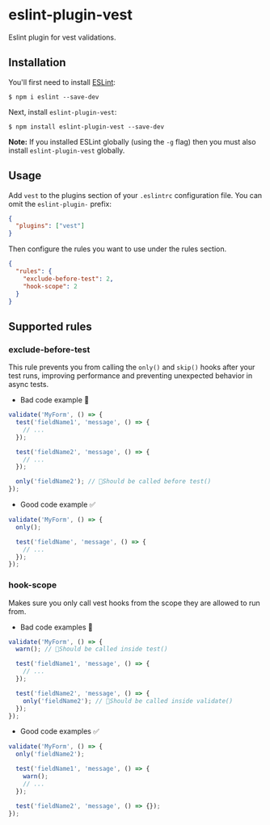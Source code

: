 # eslint-plugin-vest

Eslint plugin for vest validations.

## Installation

You'll first need to install [ESLint](http://eslint.org):

```
$ npm i eslint --save-dev
```

Next, install `eslint-plugin-vest`:

```
$ npm install eslint-plugin-vest --save-dev
```

**Note:** If you installed ESLint globally (using the `-g` flag) then you must also install `eslint-plugin-vest` globally.

## Usage

Add `vest` to the plugins section of your `.eslintrc` configuration file. You can omit the `eslint-plugin-` prefix:

```json
{
  "plugins": ["vest"]
}
```

Then configure the rules you want to use under the rules section.

```json
{
  "rules": {
    "exclude-before-test": 2,
    "hook-scope": 2
  }
}
```

## Supported rules

### exclude-before-test

This rule prevents you from calling the `only()` and `skip()` hooks after your test runs, improving performance and preventing unexpected behavior in async tests.

- Bad code example 🚨

```js
validate('MyForm', () => {
  test('fieldName1', 'message', () => {
    // ...
  });

  test('fieldName2', 'message', () => {
    // ...
  });

  only('fieldName2'); // 🚨Should be called before test()
});
```

- Good code example ✅

```js
validate('MyForm', () => {
  only();

  test('fieldName', 'message', () => {
    // ...
  });
});
```

### hook-scope

Makes sure you only call vest hooks from the scope they are allowed to run from.

- Bad code examples 🚨

```js
validate('MyForm', () => {
  warn(); // 🚨Should be called inside test()

  test('fieldName1', 'message', () => {
    // ...
  });

  test('fieldName2', 'message', () => {
    only('fieldName2'); // 🚨Should be called inside validate()
  });
});
```

- Good code examples ✅

```js
validate('MyForm', () => {
  only('fieldName2');

  test('fieldName1', 'message', () => {
    warn();
    // ...
  });

  test('fieldName2', 'message', () => {});
});
```
